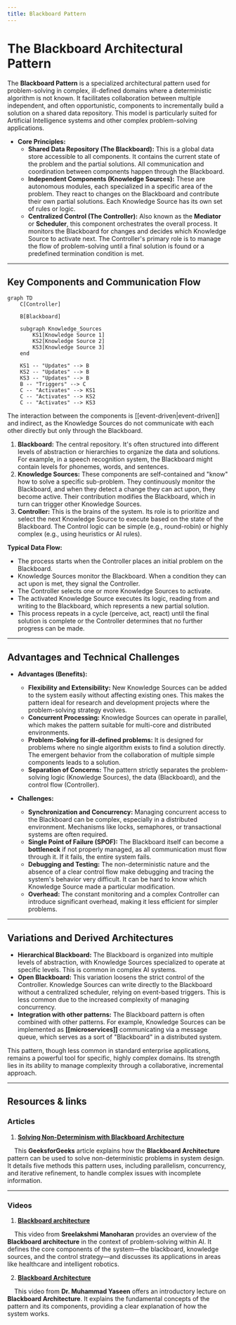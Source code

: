 ```yaml
---
title: Blackboard Pattern
---
```

# **The Blackboard Architectural Pattern**

The **Blackboard Pattern** is a specialized architectural pattern used for problem-solving in complex, ill-defined domains where a deterministic algorithm is not known. It facilitates collaboration between multiple independent, and often opportunistic, components to incrementally build a solution on a shared data repository. This model is particularly suited for Artificial Intelligence systems and other complex problem-solving applications.

* **Core Principles:**
    * **Shared Data Repository (The Blackboard):** This is a global data store accessible to all components. It contains the current state of the problem and the partial solutions. All communication and coordination between components happen through the Blackboard.
    * **Independent Components (Knowledge Sources):** These are autonomous modules, each specialized in a specific area of the problem. They react to changes on the Blackboard and contribute their own partial solutions. Each Knowledge Source has its own set of rules or logic.
    * **Centralized Control (The Controller):** Also known as the **Mediator** or **Scheduler**, this component orchestrates the overall process. It monitors the Blackboard for changes and decides which Knowledge Source to activate next. The Controller's primary role is to manage the flow of problem-solving until a final solution is found or a predefined termination condition is met.

---
## **Key Components and Communication Flow**

```mermaid
graph TD
    C[Controller]

    B[Blackboard]

    subgraph Knowledge_Sources
        KS1[Knowledge Source 1]
        KS2[Knowledge Source 2]
        KS3[Knowledge Source 3]
    end

    KS1 -- "Updates" --> B
    KS2 -- "Updates" --> B
    KS3 -- "Updates" --> B
    B -- "Triggers" --> C
    C -- "Activates" --> KS1
    C -- "Activates" --> KS2
    C -- "Activates" --> KS3
```

The interaction between the components is [[event-driven|event-driven]] and indirect, as the Knowledge Sources do not communicate with each other directly but only through the Blackboard.

1.  **Blackboard:** The central repository. It's often structured into different levels of abstraction or hierarchies to organize the data and solutions. For example, in a speech recognition system, the Blackboard might contain levels for phonemes, words, and sentences.
2.  **Knowledge Sources:** These components are self-contained and "know" how to solve a specific sub-problem. They continuously monitor the Blackboard, and when they detect a change they can act upon, they become active. Their contribution modifies the Blackboard, which in turn can trigger other Knowledge Sources.
3.  **Controller:** This is the brains of the system. Its role is to prioritize and select the next Knowledge Source to execute based on the state of the Blackboard. The Control logic can be simple (e.g., round-robin) or highly complex (e.g., using heuristics or AI rules).

**Typical Data Flow:**
* The process starts when the Controller places an initial problem on the Blackboard.
* Knowledge Sources monitor the Blackboard. When a condition they can act upon is met, they signal the Controller.
* The Controller selects one or more Knowledge Sources to activate.
* The activated Knowledge Source executes its logic, reading from and writing to the Blackboard, which represents a new partial solution.
* This process repeats in a cycle (perceive, act, react) until the final solution is complete or the Controller determines that no further progress can be made.

---
## **Advantages and Technical Challenges**

* **Advantages (Benefits):**
    * **Flexibility and Extensibility:** New Knowledge Sources can be added to the system easily without affecting existing ones. This makes the pattern ideal for research and development projects where the problem-solving strategy evolves.
    * **Concurrent Processing:** Knowledge Sources can operate in parallel, which makes the pattern suitable for multi-core and distributed environments.
    * **Problem-Solving for ill-defined problems:** It is designed for problems where no single algorithm exists to find a solution directly. The emergent behavior from the collaboration of multiple simple components leads to a solution.
    * **Separation of Concerns:** The pattern strictly separates the problem-solving logic (Knowledge Sources), the data (Blackboard), and the control flow (Controller).

* **Challenges:**
    * **Synchronization and Concurrency:** Managing concurrent access to the Blackboard can be complex, especially in a distributed environment. Mechanisms like locks, semaphores, or transactional systems are often required.
    * **Single Point of Failure (SPOF):** The Blackboard itself can become a **bottleneck** if not properly managed, as all communication must flow through it. If it fails, the entire system fails.
    * **Debugging and Testing:** The non-deterministic nature and the absence of a clear control flow make debugging and tracing the system's behavior very difficult. It can be hard to know which Knowledge Source made a particular modification.
    * **Overhead:** The constant monitoring and a complex Controller can introduce significant overhead, making it less efficient for simpler problems.

---
## **Variations and Derived Architectures**

* **Hierarchical Blackboard:** The Blackboard is organized into multiple levels of abstraction, with Knowledge Sources specialized to operate at specific levels. This is common in complex AI systems.
* **Open Blackboard:** This variation loosens the strict control of the Controller. Knowledge Sources can write directly to the Blackboard without a centralized scheduler, relying on event-based triggers. This is less common due to the increased complexity of managing concurrency.
* **Integration with other patterns:** The Blackboard pattern is often combined with other patterns. For example, Knowledge Sources can be implemented as **[[microservices]]** communicating via a message queue, which serves as a sort of "Blackboard" in a distributed system.

This pattern, though less common in standard enterprise applications, remains a powerful tool for specific, highly complex domains. Its strength lies in its ability to manage complexity through a collaborative, incremental approach.

---

## **Resources & links**

### **Articles**

1.  **[Solving Non-Determinism with Blackboard Architecture](https://www.geeksforgeeks.org/system-design/solving-non-determinism-with-blackboard-architecture/)**

    This **GeeksforGeeks** article explains how the **Blackboard Architecture** pattern can be used to solve non-deterministic problems in system design. It details five methods this pattern uses, including parallelism, concurrency, and iterative refinement, to handle complex issues with incomplete information.

---

### **Videos**

1.  **[Blackboard architecture](https://www.youtube.com/watch?v=G8KroDXt4qc)**

    This video from **Sreelakshmi Manoharan** provides an overview of the **Blackboard architecture** in the context of problem-solving within AI. It defines the core components of the system—the blackboard, knowledge sources, and the control strategy—and discusses its applications in areas like healthcare and intelligent robotics.

2.  **[Blackboard Architecture](https://www.youtube.com/watch?v=gNiL6u_hIWY)**

    This video from **Dr. Muhammad Yaseen** offers an introductory lecture on **Blackboard Architecture**. It explains the fundamental concepts of the pattern and its components, providing a clear explanation of how the system works.